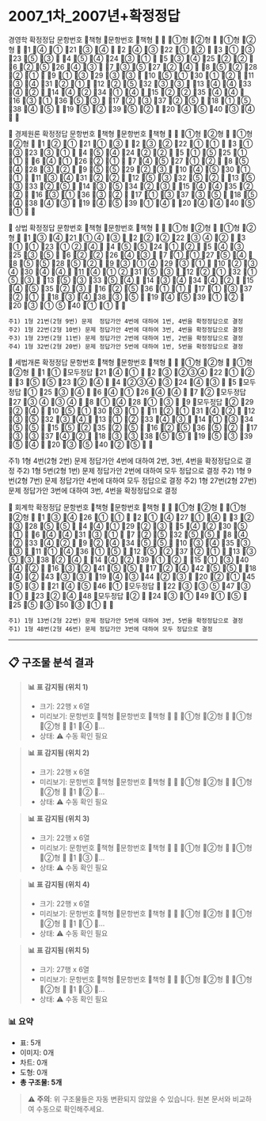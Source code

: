 # 2007_1차_2007년+확정정답

경영학 확정정답
문항번호
책형
문항번호
책형


①형
②형

①형
②형

1
④
①
21
③
④

2
④
③
22
①
②

3
①
③
23
⑤
③

4
⑤
④
24
③
①

5
③
④
25
②
②

6
②
⑤
26
④
③

7
③
⑤
27
②
④

8
⑤
②
28
②
①

9
①
③
29
③
③

10
⑤
①
30
①
②

11
③
④
31
②
①

12
②
⑤
32
③
③

13
④
④
33
④
②

14
④
②
34
①
④

15
②
②
35
④
④

16
③
①
36
⑤
③

17
②
③
37
②
⑤

18
①
⑤
38
④
⑤

19
⑤
②
39
⑤
②

20
④
⑤
40
③
④



   

경제원론 확정정답
문항번호
책형
문항번호
책형


①형
②형

①형
②형

1
②
①
21
①
③

2
③
②
22
①
①

3
①
③
23
③
①

4
⑤
④
24
②
②

5
①
⑤
25
①
①

6
④
①
26
②
①

7
④
⑤
27
①
②

8
⑤
④
28
③
②

9
⑤
⑤
29
②
③

10
④
⑤
30
①
①

11
③
④
31
②
②

12
⑤
③
32
⑤
②

13
⑤
③
33
②
⑤

14
③
⑤
34
②
③

15
④
④
35
②
②

16
③
①
36
③
②

17
①
③
37
③
⑤

18
⑤
④
38
④
③

19
④
⑤
39
①
④

20
④
④
40
⑤
①






상법 확정정답
문항번호
책형
문항번호
책형


①형
②형

①형
②형

1
③
④
21
① ④
③

2
②
②
22
③ ④
②

3
①
①
23
① ②
④

4
⑤
⑤
24
①
②

5
④
③
25
③
⑤

6
②
②
26
④
③

7
①
①
27
⑤
④

8
⑤
⑤
28
⑤
②

9
③
① ④
29
③
①

10
②
③ ④
30
④
④

11
④
① ②
31
⑤
③

12
②
①
32
① ⑤
③

13
⑤
③
33
⑤
④

14
③
④
34
④
②

15
④
⑤
35
②
③

16
②
⑤
36
①
①

17
①
③
37
②
①

18
③
④
38
③
⑤

19
④
⑤
39
①
②

20
③
① ⑤
40
①
①




    주1) 1형 21번(2형 9번) 문제  정답가안 4번에 대하여 1번, 4번을 확정정답으로 결정
    주2) 1형 22번(2형 10번) 문제 정답가안 4번에 대하여 3번, 4번을 확정정답으로 결정
    주3) 1형 23번(2형 11번) 문제 정답가안 2번에 대하여 1번, 2번을 확정정답으로 결정
    주4) 1형 32번(2형 20번) 문제 정답가안 5번에 대하여 1번, 5번을 확정정답으로 결정


  세법개론 확정정답
문항번호
책형
문항번호
책형


①형
②형

①형
②형

1
①
모두정답
21
④
①

2
③
②③④
22
①
②

3
⑤
⑤
23
②
④

4
②③④
③
24
④
③

5
모두정답
①
25
③
④

6
④
①
26
④
④

7
②
모두정답
27
③ ④
③ ④

8
①
④
28
①
③

9
모두정답
②
29
②
④

10
⑤
①
30
③
①

11
②
①
31
④
②

12
③
⑤
32
③
④

13
①
②
33
④
③

14
①
③
34
⑤
⑤

15
⑤
②
35
②
⑤

16
②
⑤
36
⑤
②

17
③
③
37
④
②

18
③
③
38
⑤
⑤

19
⑤
③
39
⑤
④

20
③
⑤
40
②
⑤



   
   주1) 1형 4번(2형 2번) 문제 정답가안 4번에 대하여 2번, 3번, 4번을 확정정답으로 결정
   주2) 1형 5번(2형 1번) 문제 정답가안 2번에 대하여 모두 정답으로 결정 
   주2) 1형 9번(2형 7번) 문제 정답가안 4번에 대하여 모두 정답으로 결정 
   주2) 1형 27번(2형 27번) 문제 정답가안 3번에 대하여 3번, 4번을 확정정답으로 결정 


회계학 확정정답
문항번호
책형
문항번호
책형


①형
②형

①형
②형

1
③
④
26
①
①

2
①
④
27
①
④

3
②
③
28
⑤
⑤

4
④
①
29
②
③

5
④
②
30
⑤
①

6
④
④
31
③
①

7
②
⑤
32
⑤
⑤

8
④
②
33
④
②

9
②
④
34
⑤
⑤

10
③
④
35
③
③

11
①
④
36
①
⑤

12
⑤
②
37
②
①

13
③ ⑤
③
38
②
④

14
④
②
39
①
②

15
①
③
40
④
②

16
③
②
41
⑤
⑤

17
②
④
42
⑤
⑤

18
④
②
43
③
③

19
④
③
44
②
③

20
②
①
45
⑤
③

21
④
⑤
46
①
모두정답

22
③
③ ⑤
47
③
①

23
②
④
48
모두정답
②

24
③
①
49
①
⑤

25
⑤
③
50
③
①



  
    주1) 1형 13번(2형 22번) 문제 정답가안 5번에 대하여 3번, 5번을 확정정답으로 결정 
    주1) 1형 48번(2형 46번) 문제 정답가안 3번에 대하여 모두 정답으로 결정

---

## 📋 구조물 분석 결과



> **📊 표 감지됨 (위치 1)**
> - 크기: 22행 x 6열
> - 미리보기: 문항번호 책형 문항번호 책형   ①형 ②형  ①형 ②형  1 ④ ...
> - 상태: ⚠️ 수동 확인 필요

<!-- [TABLE_1_22x6] -->



> **📊 표 감지됨 (위치 2)**
> - 크기: 22행 x 6열
> - 미리보기: 문항번호 책형 문항번호 책형   ①형 ②형  ①형 ②형  1 ② ...
> - 상태: ⚠️ 수동 확인 필요

<!-- [TABLE_2_22x6] -->



> **📊 표 감지됨 (위치 3)**
> - 크기: 22행 x 6열
> - 미리보기: 문항번호 책형 문항번호 책형   ①형 ②형  ①형 ②형  1 ③ ...
> - 상태: ⚠️ 수동 확인 필요

<!-- [TABLE_3_22x6] -->



> **📊 표 감지됨 (위치 4)**
> - 크기: 22행 x 6열
> - 미리보기: 문항번호 책형 문항번호 책형   ①형 ②형  ①형 ②형  1 ① ...
> - 상태: ⚠️ 수동 확인 필요

<!-- [TABLE_4_22x6] -->



> **📊 표 감지됨 (위치 5)**
> - 크기: 27행 x 6열
> - 미리보기: 문항번호 책형 문항번호 책형   ①형 ②형  ①형 ②형  1 ③ ...
> - 상태: ⚠️ 수동 확인 필요

<!-- [TABLE_5_27x6] -->



### 📊 요약

- 표: 5개
- 이미지: 0개
- 차트: 0개
- 도형: 0개
- **총 구조물: 5개**

> ⚠️ **주의**: 위 구조물들은 자동 변환되지 않았을 수 있습니다. 원본 문서와 비교하여 수동으로 확인해주세요.
